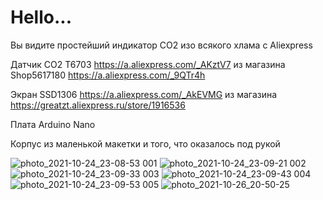 # Hello...

Вы видите простейший индикатор CO2 изо всякого хлама с Aliexpress

Датчик CO2 T6703 https://a.aliexpress.com/_AKztV7 из магазина Shop5617180 https://a.aliexpress.com/_9QTr4h

Экран SSD1306 https://a.aliexpress.com/_AkEVMG из магазина https://greatzt.aliexpress.ru/store/1916536

Плата Arduino Nano

Корпус из маленькой макетки и того, что оказалось под рукой

![photo_2021-10-24_23-08-53 001](https://user-images.githubusercontent.com/5260590/138611017-f31e19f1-2c3a-4e82-9ff4-36ca6daa69af.jpg)
![photo_2021-10-24_23-09-21 002](https://user-images.githubusercontent.com/5260590/138611025-95507d21-5649-409f-bc00-d2a6132ba3af.jpg)
![photo_2021-10-24_23-09-33 003](https://user-images.githubusercontent.com/5260590/138611027-246d45f4-166e-4b5e-ada0-f5fd01cc15d9.jpg)
![photo_2021-10-24_23-09-43 004](https://user-images.githubusercontent.com/5260590/138611033-2d798446-453f-4838-a7f5-8f0b24437309.jpg)
![photo_2021-10-24_23-09-53 005](https://user-images.githubusercontent.com/5260590/138611037-226bcf2e-e42e-4519-af5f-2888853bb219.jpg)
![photo_2021-10-26_20-50-25](https://user-images.githubusercontent.com/5260590/138933464-e9419478-f1c1-46ba-b9ba-2eb77f6a6464.jpg)
